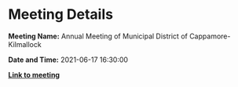 # Meeting Details

**Meeting Name:** Annual Meeting of Municipal District of Cappamore-Kilmallock

**Date and Time:** 2021-06-17 16:30:00

**<a href="https://www.limerick.ie/council/whats-on/annual-meeting-municipal-district-cappamore-kilmallock-4" target="_blank">Link to meeting</a>**
